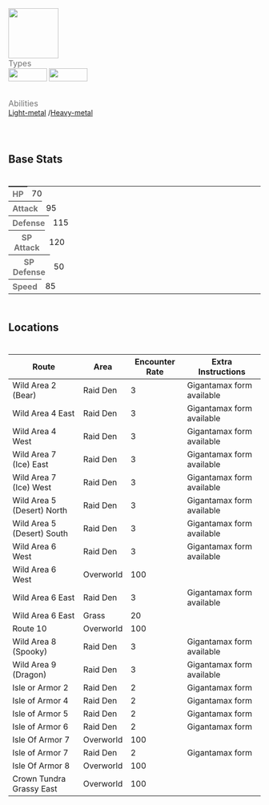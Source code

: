 <div class="pokemon-attribute-container">
  <img src="../../img/pokemon/duraludon.png" width="100"/>

  <div style="display: grid; grid-template-rows: 1fr 1fr 1fr; row-gap: 0.5rem;">
    <div class="pokemon-attribute">
      <p style="color: #737373; margin: 0px; font-weight: normal; font-size: 16px; align-self: center;">Types</p>
      <div class="attribute-value" style="column-gap: 0.5rem;">
        <img src='../../img/types/steel.png' style='width: 77px; height: 26px;'/>
        <img src='../../img/types/dragon.png' style='width: 77px; height: 26px;'/>
      </div>
    </div>
    <div class="pokemon-attribute">
      <p style="color: #737373; margin: 0px;  font-weight: normal; font-size:16px; align-self: center;">Abilities</p>
      <div class="attribute-value">
        <a href='' title="This Pokemon has half the usual weight for its species.">Light-metal</a>
        /<a href='' title="This Pokemon has double the usual weight for its species.">Heavy-metal</a>
      </div>
    </div>
    <div style="display: none;" class="hidden-pokemon-attribute">
      <p style="color: #737373; margin: 0px;  font-weight: normal; font-size:15px; align-self: center;">Hidden Ability</p>
      <div class="attribute-value">
        
      </div>
    </div>
  </div>
</div>

## Base Stats
<table style="width: 100%">
  <tbody style="width: 100%;">
    <tr style="display: flex; align-items: center;">
      <th style="color: #737373;" >HP</th>
      <td style="border-top: none; width: 70px">70</td>
      <td style="width: 100%; min-width: 450px; border-top: none;">
        <div style="width: 27%;" class="ranking-bar rank-3">
        </div>
      </td>
    </tr>
    <tr style="display: flex; align-items: center;">
      <th style="color: #737373;">Attack</th>
      <td style="border-top: none; width: 70px">95</td>
      <td style="width: 100%; min-width: 450px; border-top: none;">
        <div style="width: 37%;" class="ranking-bar rank-4">
        </div>
      </td>
    </tr>
    <tr style="display: flex; align-items: center;">
      <th style="color: #737373;">Defense</th>
      <td style="border-top: none; width: 70px">115</td>
      <td style="width: 100%; min-width: 450px; border-top: none;">
        <div style="width: 45%;" class="ranking-bar rank-5">
        </div>
      </td>
    </tr>
    <tr style="display: flex; align-items: center;">
      <th style="color: #737373;">SP Attack</th>
      <td style="border-top: none; width: 70px">120</td>
      <td style="width: 100%; min-width: 450px; border-top: none;">
        <div style="width: 47%;" class="ranking-bar rank-5">
        </div>
      </td>
    </tr>
    <tr style="display: flex; align-items: center;">
      <th style="color: #737373;">SP Defense</th>
      <td style="border-top: none; width: 70px">50</td>
      <td style="width: 100%; min-width: 450px; border-top: none;">
        <div style="width: 19%;" class="ranking-bar rank-2">
        </div>
      </td>
    </tr>
    <tr style="display: flex; align-items: center;">
      <th style="color: #737373;">Speed</th>
      <td style="border-top: none; width: 70px">85</td>
      <td style="width: 100%; min-width: 450px; border-top: none;">
        <div style="width: 33%;" class="ranking-bar rank-4">
        </div>
      </td>
    </tr>
  </tbody>
</table>



## Locations
| Route                      | Area      | Encounter Rate | Extra Instructions        |
| -------------------------- | --------- | -------------- | ------------------------- |
| Wild Area 2 (Bear)         | Raid Den  | 3              | Gigantamax form available |
| Wild Area 4 East           | Raid Den  | 3              | Gigantamax form available |
| Wild Area 4 West           | Raid Den  | 3              | Gigantamax form available |
| Wild Area 7 (Ice) East     | Raid Den  | 3              | Gigantamax form available |
| Wild Area 7 (Ice) West     | Raid Den  | 3              | Gigantamax form available |
| Wild Area 5 (Desert) North | Raid Den  | 3              | Gigantamax form available |
| Wild Area 5 (Desert) South | Raid Den  | 3              | Gigantamax form available |
| Wild Area 6 West           | Raid Den  | 3              | Gigantamax form available |
| Wild Area 6 West           | Overworld | 100            |                           |
| Wild Area 6 East           | Raid Den  | 3              | Gigantamax form available |
| Wild Area 6 East           | Grass     | 20             |                           |
| Route 10                   | Overworld | 100            |                           |
| Wild Area 8 (Spooky)       | Raid Den  | 3              | Gigantamax form available |
| Wild Area 9 (Dragon)       | Raid Den  | 3              | Gigantamax form available |
| Isle or Armor 2            | Raid Den  | 2              | Gigantamax form           |
| Isle of Armor 4            | Raid Den  | 2              | Gigantamax form           |
| Isle of Armor 5            | Raid Den  | 2              | Gigantamax form           |
| Isle of Armor 6            | Raid Den  | 2              | Gigantamax form           |
| Isle Of Armor 7            | Overworld | 100            |                           |
| Isle of Armor 7            | Raid Den  | 2              | Gigantamax form           |
| Isle Of Armor 8            | Overworld | 100            |                           |
| Crown Tundra Grassy East   | Overworld | 100            |                           |
        

